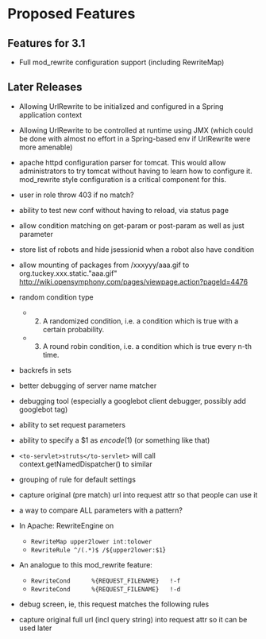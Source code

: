 # Proposed Features #

## Features for 3.1 ##

  * Full mod\_rewrite configuration support (including RewriteMap)


## Later Releases ##

  * Allowing UrlRewrite to be initialized and configured in a Spring application context

  * Allowing UrlRewrite to be controlled at runtime using JMX (which could be done with almost no effort in a Spring-based env if UrlRewrite were more amenable)

  * apache httpd configuration parser for tomcat.  This would allow administrators to try tomcat without having to learn how to configure it.  mod\_rewrite style configuration is a critical component for this.

  * user in role throw 403 if no match?

  * ability to test new conf without having to reload, via status page

  * allow condition matching on get-param or post-param as well as just parameter

  * store list of robots and hide jsessionid when a robot also have condition

  * allow mounting of packages from /xxxyyy/aaa.gif to org.tuckey.xxx.static."aaa.gif" http://wiki.opensymphony.com/pages/viewpage.action?pageId=4476

  * random condition type
    * 2. A randomized condition, i.e. a condition which is true with a certain probability.
    * 3. A round robin condition, i.e. a condition which is true every n-th time.

  * backrefs in sets

  * better debugging of server name matcher

  * debugging tool (especially a googlebot client debugger, possibly add googlebot tag)

  * ability to set request parameters

  * ability to specify a $1 as $encode($1) (or something like that)

  * `<to-servlet>struts</to-servlet>`  will call context.getNamedDispatcher() to similar

  * grouping of rule for default settings

  * capture original (pre match) url into request attr so that people can use it

  * a way to compare ALL parameters with a pattern?

  * In Apache: RewriteEngine on
    * `RewriteMap upper2lower int:tolower`
    * `RewriteRule ^/(.*)$ /${upper2lower:$1`}

  * An analogue to this mod\_rewrite feature:
    * `RewriteCond      %{REQUEST_FILENAME}   !-f`
    * `RewriteCond      %{REQUEST_FILENAME}   !-d`

  * debug screen, ie, this request matches the following rules

  * capture original full url (incl query string) into request attr so it can be used later